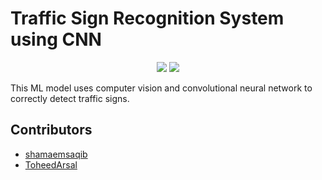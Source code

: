 # Traffic Sign Recognition System using CNN

<div align="center">
<img src="https://img.shields.io/badge/Project%20for-Samsun%20Innovation%20Campus-green" />
<img src="https://img.shields.io/tokei/lines/github/shamaemsaqib/Traffic-Sign-Recognition-System-using-CNN?label=Lines%20of%20Code" />
</div>

This ML model uses computer vision and convolutional neural network to correctly detect traffic signs.

## Contributors

- [shamaemsaqib](https://github.com/shamaemsaqib)
- [ToheedArsal](https://github.com/ToheedArsal)
